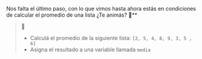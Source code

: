 Nos falta el último paso, con lo que vimos hasta ahora estás en condiciones de calcular el promedio de una lista ¿Te animás? :muscle:**<br>
> :memo:<br>
>* Calculá el promedio de la siguiente lista: `[2, 5, 4, 8, 9, 3, 5 , 6]`<br>
>* Asigna el resultado a una variable llamada `media`